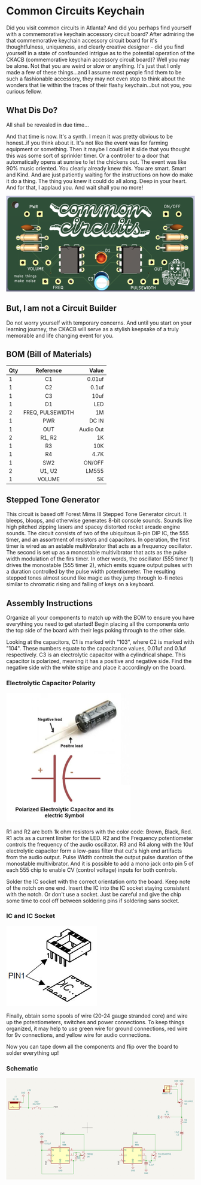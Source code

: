# Common Circuits Keychain

Did you visit common circuits in Atlanta? And did you perhaps find yourself with a commemorative keychain accessory circuit board? After admiring the that commemorative keychain accessory circuit board for it's thoughtfulness, uniqueness, and clearly creative designer  - did you find yourself in a state of confounded intrigue as to the potential operation of the CKACB (commemorative keychain accessory circuit board)? Well you may be alone. Not that you are weird or slow or anything. It's just that I only made a few of these things...and I assume most people find them to be such a fashionable accessory, they may not even stop to think about the wonders that lie within the traces of their flashy keychain...but not you, you curious fellow. 

## What Dis Do?

All shall be revealed in due time...   

And that time is now. It's a synth. I mean it was pretty obvious to be honest..if you think about it. It's not like the event was for farming equipment or something. Then it maybe I could let it slide that you thought this was some sort of sprinkler timer. Or a controller to a door that automatically opens at sunrise to let the chickens out. The event was like 90% music oriented. You clearly already knew this. You are smart. Smart and Kind. And are just patiently waiting for the instructions on how do make it do a thing. The thing you knew it could do all along. Deep in your heart. And for that, I applaud you. And wait shall you no more!  


![CKACB](https://github.com/ohkeif/circuits/blob/main/Common_Circuits/Atari_Punk_Console_2024/images/cc_pcb.png)
## But, I am not a Circuit Builder

Do not worry yourself with temporary concerns. And until you start on your learning journey, the CKACB will serve as a stylish keepsake of a truly memorable and life changing event for you. 


## BOM (Bill of Materials)

| Qty              | Reference | Value |
| :---------------- | :------: | ----: |
| 1	|C1	             | 0.01uf|
|1	|C2|	0.1uf|
|1	|C3	|10uf|
|1	|D1	|LED|
|2	|FREQ, PULSEWIDTH|	1M|
|1	|PWR	|DC IN|
|1	|OUT	|Audio Out
|2	|R1, R2	|1K|
|1	|R3	|10K|
|1	|R4	|4.7K|
|1	|SW2	|ON/OFF|
|2	|U1, U2	|LM555|
|1	|VOLUME	|5K|



## Stepped Tone Generator

This circuit is based off Forest Mims III Stepped Tone Generator circuit. It bleeps, bloops, and otherwise generates 8-bit console sounds. Sounds like high pitched zipping lasers and spacey distorted rocket arcade engine sounds. The circuit consists of two of the ubiquitous 8-pin DIP IC, the 555 timer, and an assortment of resistors and capacitors. In operation, the first timer is wired as an astable multivibrator that acts as a frequency oscillator. The second is set up as a monostable multivibrator that acts as the pulse width modulation of the firs timer. In other words, the oscillator (555 timer 1) drives the monostable (555 timer 2), which emits square output pulses with a duration controlled by the pulse width potentiometer. The resulting stepped tones almost sound like magic as they jump through lo-fi notes similar to chromatic rising and falling of keys on a keyboard.

## Assembly Instructions
Organize all your components to match up with the BOM to ensure you have everything you need to get started! Begin placing all the components onto the top side of the board with their legs poking through to the other side. 

Looking at the capacitors, C1 is marked with "103", where C2 is marked with "104". These numbers equate to the capacitance values, 0.01uf and 0.1uf respectively. 
C3 is an electrolytic capacitor with a cylindrical shape. This capacitor is polarized, meaning it has a positive and negative side. Find the negative side with the white stripe and place it accordingly on the board. 

### Electrolytic Capacitor Polarity
![Polar Caps](https://github.com/ohkeif/circuits/blob/main/Common_Circuits/Atari_Punk_Console_2024/images/polar_caps.png)


R1 and R2 are both 1k ohm resistors with the color code: Brown, Black, Red. R1 acts as a current limiter for the LED. R2 and the Frequency potentiometer controls the frequency of the audio oscillator. R3 and R4 along with the 10uf electrolytic capacitor form a low-pass filter that cut's high end artifacts from the audio output. Pulse Width controls the output pulse duration of the monostable multivibrator. And it is possible to add a mono jack onto pin 5 of each 555 chip to enable CV (control voltage) inputs for both controls.

Solder the IC socket with the correct orientation onto the board. Keep note of the notch on one end. Insert the IC into the IC socket staying consistent with the notch. Or don't use a socket. Just be careful and give the chip some time to cool off between soldering pins if soldering sans socket. 


### IC and IC Socket
![IC and IC Socket](https://github.com/ohkeif/circuits/blob/main/Common_Circuits/Atari_Punk_Console_2024/images/dip-orientation.jpg)

Finally, obtain some spools of wire (20-24 gauge stranded core) and wire up the potentiometers, switches and power connections. To keep things organized, it may help to use green wire for ground connections, red wire for 9v connections, and yellow wire for audio connections. 


Now you can tape down all the components and flip over the board to solder everything up! 


### Schematic
![schematic](https://github.com/ohkeif/circuits/blob/main/Common_Circuits/Atari_Punk_Console_2024/images/schematic.png)
